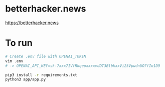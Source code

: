 # betterhacker.news

https://betterhacker.news


# To run
```bash
# Create .env file with OPENAI_TOKEN
vim .env
# -> OPENAI_API_KEY=sk-7xxx7IVfRkqeoxxxxvdDT3BlbkxxVi23VpwdnUO7fIo1D9

pip3 install -r requirements.txt
python3 app/app.py
``` 